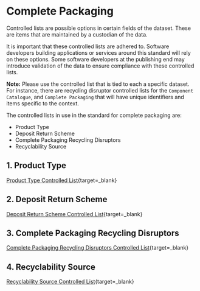 # Complete Packaging

Controlled lists are possible options in certain fields of the dataset. These are items that are maintained by a custodian of the data.

It is important that these controlled lists are adhered to. Software developers building applications or services around this standard will rely on these options. Some software developers at the publishing end may introduce validation of the data to ensure compliance with these controlled lists.

**Note:** Please use the controlled list that is tied to each a specific dataset. For instance, there are recycling disruptor controlled lists for the `Component Catalogue`, and `Complete Packaging` that will have unique identifiers and items specific to the context.

The controlled lists in use in the standard for complete packaging are:

* Product Type
* Deposit Return Scheme
* Complete Packaging Recycling Disruptors
* Recyclability Source

## 1. Product Type

[Product Type Controlled List](https://github.com/OpenDataManchester/PPP/blob/main/docs/5_Controlled_Lists/5_3_1_Product_Type.csv){target=_blank}

## 2. Deposit Return Scheme

[Deposit Return Scheme Controlled List](https://github.com/OpenDataManchester/PPP/blob/main/docs/5_Controlled_Lists/5_3_2_Deposit_Return_Scheme.csv){target=_blank}

## 3. Complete Packaging Recycling Disruptors

[Complete Packaging Recycling Disruptors Controlled List](https://github.com/OpenDataManchester/PPP/blob/main/docs/5_Controlled_Lists/5_3_3_Complete_Packaging_Recycling_Disruptors.csv){target=_blank}

## 4. Recyclability Source

[Recyclability Source Controlled List](https://github.com/OpenDataManchester/PPP/blob/main/docs/5_Controlled_Lists/5_3_4_Recyclability_Source.csv){target=_blank}

